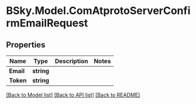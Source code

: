 # BSky.Model.ComAtprotoServerConfirmEmailRequest

## Properties

Name | Type | Description | Notes
------------ | ------------- | ------------- | -------------
**Email** | **string** |  | 
**Token** | **string** |  | 

[[Back to Model list]](../README.md#documentation-for-models) [[Back to API list]](../README.md#documentation-for-api-endpoints) [[Back to README]](../README.md)

